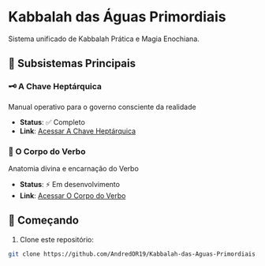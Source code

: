 # Kabbalah das Águas Primordiais

Sistema unificado de Kabbalah Prática e Magia Enochiana.

## 🌊 Subsistemas Principais

### 🗝️ A Chave Heptárquica
Manual operativo para o governo consciente da realidade
- **Status**: ✅ Completo
- **Link**: [Acessar A Chave Heptárquica](./A-Chave-Heptarquica/)

### 📖 O Corpo do Verbo
Anatomia divina e encarnação do Verbo
- **Status**: ⚡ Em desenvolvimento
- **Link**: [Acessar O Corpo do Verbo](./O-Corpo-do-Verbo/)

## 🚀 Começando

1. Clone este repositório:
```bash
git clone https://github.com/AndredOR19/Kabbalah-das-Aguas-Primordiais.git